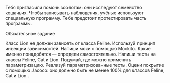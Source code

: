 Тебя пригласили помочь зоологам: они исследуют семейство кошачьих. 
Чтобы записывать наблюдения, учёные используют специальную программу.
Тебе предстоит протестировать часть программы. 

Обязательное задание

Класс Lion не должен зависеть от класса Feline. Используй принцип инъекции зависимостей.
Напиши моки с помощью Mockito. Какие именно понадобятся — определи самостоятельно.
Напиши тесты на классы Feline, Cat и Lion.
Подумай, где можно применить параметризацию. Реализуй параметризованные тесты.
Оцени покрытие с помощью Jacoco: оно должно быть не менее 100% для классов Feline, Cat и Lion..
